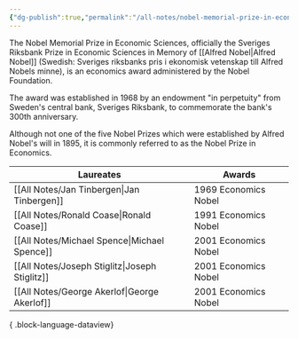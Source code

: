 ```yaml
---
{"dg-publish":true,"permalink":"/all-notes/nobel-memorial-prize-in-economic-sciences/"}
---
```


The Nobel Memorial Prize in Economic Sciences, officially the Sveriges Riksbank Prize in Economic Sciences in Memory of [[Alfred Nobel\|Alfred Nobel]] (Swedish: Sveriges riksbanks pris i ekonomisk vetenskap till Alfred Nobels minne), is an economics award administered by the Nobel Foundation.

The award was established in 1968 by an endowment "in perpetuity" from Sweden's central bank, Sveriges Riksbank, to commemorate the bank's 300th anniversary.

Although not one of the five Nobel Prizes which were established by Alfred Nobel's will in 1895, it is commonly referred to as the Nobel Prize in Economics. 

| Laureates                                         | Awards               |
| ------------------------------------------------- | -------------------- |
| [[All Notes/Jan Tinbergen\|Jan Tinbergen]]     | 1969 Economics Nobel |
| [[All Notes/Ronald Coase\|Ronald Coase]]       | 1991 Economics Nobel |
| [[All Notes/Michael Spence\|Michael Spence]]   | 2001 Economics Nobel |
| [[All Notes/Joseph Stiglitz\|Joseph Stiglitz]] | 2001 Economics Nobel |
| [[All Notes/George Akerlof\|George Akerlof]]   | 2001 Economics Nobel |

{ .block-language-dataview}